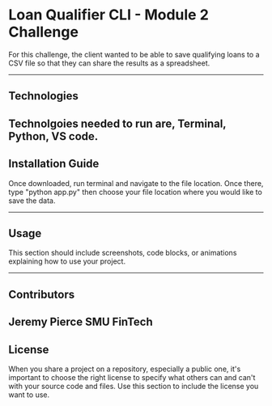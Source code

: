 # Loan Qualifier CLI - Module 2 Challenge

For this challenge, the client wanted to be able to save qualifying loans to a CSV file so that they can share the results as a spreadsheet.

---

## Technologies

Technolgoies needed to run are, Terminal, Python, VS code.
---

## Installation Guide

Once downloaded, run terminal and navigate to the file location. Once there, type "python app.py" then choose your file location where you would like to save the data.


---

## Usage

This section should include screenshots, code blocks, or animations explaining how to use your project.

---

## Contributors
Jeremy Pierce
SMU FinTech
---

## License

When you share a project on a repository, especially a public one, it's important to choose the right license to specify what others can and can't with your source code and files. Use this section to include the license you want to use.
